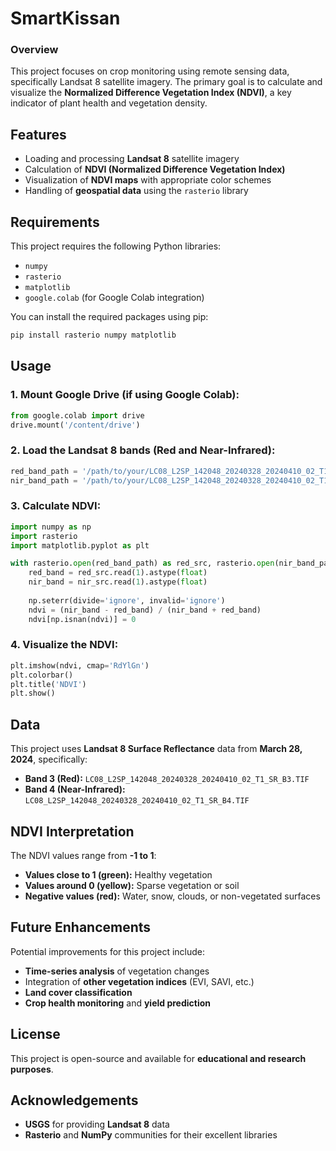 # SmartKissan

### Overview
This project focuses on crop monitoring using remote sensing data, specifically Landsat 8 satellite imagery. The primary goal is to calculate and visualize the **Normalized Difference Vegetation Index (NDVI)**, a key indicator of plant health and vegetation density.

## Features
- Loading and processing **Landsat 8** satellite imagery
- Calculation of **NDVI (Normalized Difference Vegetation Index)**
- Visualization of **NDVI maps** with appropriate color schemes
- Handling of **geospatial data** using the `rasterio` library

## Requirements
This project requires the following Python libraries:

- `numpy`
- `rasterio`
- `matplotlib`
- `google.colab` (for Google Colab integration)

You can install the required packages using pip:

```sh
pip install rasterio numpy matplotlib
```

## Usage
### 1. Mount Google Drive (if using Google Colab):
```python
from google.colab import drive
drive.mount('/content/drive')
```

### 2. Load the Landsat 8 bands (Red and Near-Infrared):
```python
red_band_path = '/path/to/your/LC08_L2SP_142048_20240328_20240410_02_T1_SR_B3.TIF'
nir_band_path = '/path/to/your/LC08_L2SP_142048_20240328_20240410_02_T1_SR_B4.TIF'
```

### 3. Calculate NDVI:
```python
import numpy as np
import rasterio
import matplotlib.pyplot as plt

with rasterio.open(red_band_path) as red_src, rasterio.open(nir_band_path) as nir_src:
    red_band = red_src.read(1).astype(float)
    nir_band = nir_src.read(1).astype(float)
    
    np.seterr(divide='ignore', invalid='ignore')
    ndvi = (nir_band - red_band) / (nir_band + red_band)
    ndvi[np.isnan(ndvi)] = 0
```

### 4. Visualize the NDVI:
```python
plt.imshow(ndvi, cmap='RdYlGn')
plt.colorbar()
plt.title('NDVI')
plt.show()
```

## Data
This project uses **Landsat 8 Surface Reflectance** data from **March 28, 2024**, specifically:
- **Band 3 (Red):** `LC08_L2SP_142048_20240328_20240410_02_T1_SR_B3.TIF`
- **Band 4 (Near-Infrared):** `LC08_L2SP_142048_20240328_20240410_02_T1_SR_B4.TIF`

## NDVI Interpretation
The NDVI values range from **-1 to 1**:
- **Values close to 1 (green):** Healthy vegetation
- **Values around 0 (yellow):** Sparse vegetation or soil
- **Negative values (red):** Water, snow, clouds, or non-vegetated surfaces

## Future Enhancements
Potential improvements for this project include:
- **Time-series analysis** of vegetation changes
- Integration of **other vegetation indices** (EVI, SAVI, etc.)
- **Land cover classification**
- **Crop health monitoring** and **yield prediction**

## License
This project is open-source and available for **educational and research purposes**.

## Acknowledgements
- **USGS** for providing **Landsat 8** data
- **Rasterio** and **NumPy** communities for their excellent libraries
